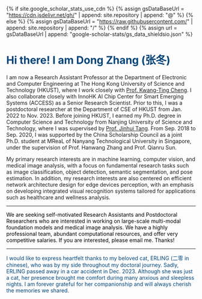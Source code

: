 <!--
 * @Description: 
 * @Author: Qing Shi
 * @Date: 2024-08-30 09:31:16
 * @LastEditors: Qing Shi
 * @LastEditTime: 2024-09-20 18:21:48
-->

{% if site.google_scholar_stats_use_cdn %}
{% assign gsDataBaseUrl = "https://cdn.jsdelivr.net/gh/" | append: site.repository | append: "@" %}
{% else %}
{% assign gsDataBaseUrl = "https://raw.githubusercontent.com/" | append: site.repository | append: "/" %}
{% endif %}
{% assign url = gsDataBaseUrl | append: "google-scholar-stats/gs_data_shieldsio.json" %}

# <font color="#004479"> Hi there! I am Dong Zhang (张冬)</font>
<span class='anchor' id='about-me'></span>
<!-- , under the supervision of <a href="https://www.mingmingfan.com/">Prof. Mingming Fan</a> -->
I am now a Research Assistant Professor at the Department of Electronic and Computer Engineering at The Hong Kong University of Science and Technology (HKUST), where I work closely with [Prof. Kwang-Ting Cheng](https://seng.hkust.edu.hk/about/people/faculty/tim-kwang-ting-cheng). I also collaborate closely with InnoHK AI Chip Center for Smart Emerging Systems (ACCESS) as a Senior Research Scientist. Prior to this, I was a postdoctoral researcher at the Department of CSE of HKUST from Jan. 2022 to Nov. 2023. Before joining HKUST, I earned my Ph.D. degree in Computer Science and Technology from Nanjing University of Science and Technology, where I was supervised by [Prof. Jinhui Tang](https://gsmis.njust.edu.cn/open/TutorInfo.aspx?dsbh=vXtXlpkb!DG57dx!7t4N7w==&yxsh=4iVdgPyuKTE=&zydm=QP9JvMVDx3k=). From Sep. 2018 to Sep. 2020, I was supported by the China Scholarship Council as a joint Ph.D. student at MReaL of Nanyang Technological University in Singapore, under the supervision of Prof. Hanwang Zhang and Prof. Qianru Sun.

My primary research interests are in machine learning, computer vision, and medical image analysis, with a focus on fundamental research tasks such as image classification, object detection, semantic segmentation, and pose estimation. In addition, my research interests are also centered on efficient network architecture design for edge devices perception, with an emphasis on developing integrated visual recognition systems tailored for applications such as healthcare and wellness analysis.

<!-- <a href='https://scholar.google.com/citations?user=K7LwtK0AAAAJ'><img src="https://img.shields.io/endpoint?logo=Google%20Scholar&url=https%3A%2F%2Fcdn.jsdelivr.net%2Fgh%2Fsqsssq%2Fsqsssq.github.io@google-scholar-stats%2Fgs_data_shieldsio.json&labelColor=f6f6f6&color=9cf&style=flat&label=citations"></a> -->
---
<p style="color:black;">We are seeking self-motivated Research Assistants and Postdoctoral Researchers who are interested in working on large-scale multi-modal foundation models and medical image analysis. We have a highly professional team, abundant computational resources, and offer very competitive salaries. If you are interested, please email me. Thanks!</p>

---

<p style="color:#004479;">I would like to express heartfelt thanks to my beloved cat, ERLING (二零 in chinese), who was by my side throughout my doctoral journey. Sadly, ERLING passed away in a car accident in Dec. 2023. Although she was just a cat, her presence brought me comfort during many anxious and sleepless nights. I am forever grateful for her companionship and will always cherish the memories we shared.</p>